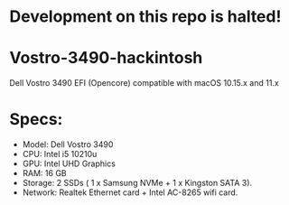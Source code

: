 # Development on this repo is halted!

# Vostro-3490-hackintosh
Dell Vostro 3490 EFI (Opencore) compatible with macOS 10.15.x and 11.x

# Specs:

- Model: Dell Vostro 3490
- CPU: Intel i5 10210u
- GPU: Intel UHD Graphics
- RAM: 16 GB
- Storage: 2 SSDs ( 1 x Samsung NVMe + 1 x Kingston SATA 3).
- Network: Realtek Ethernet card + Intel AC-8265 wifi card.
